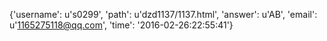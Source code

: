 {'username': u's0299', 'path': u'dzd1137/1137.html', 'answer': u'AB', 'email': u'1165275118@qq.com', 'time': '2016-02-26:22:55:41'}